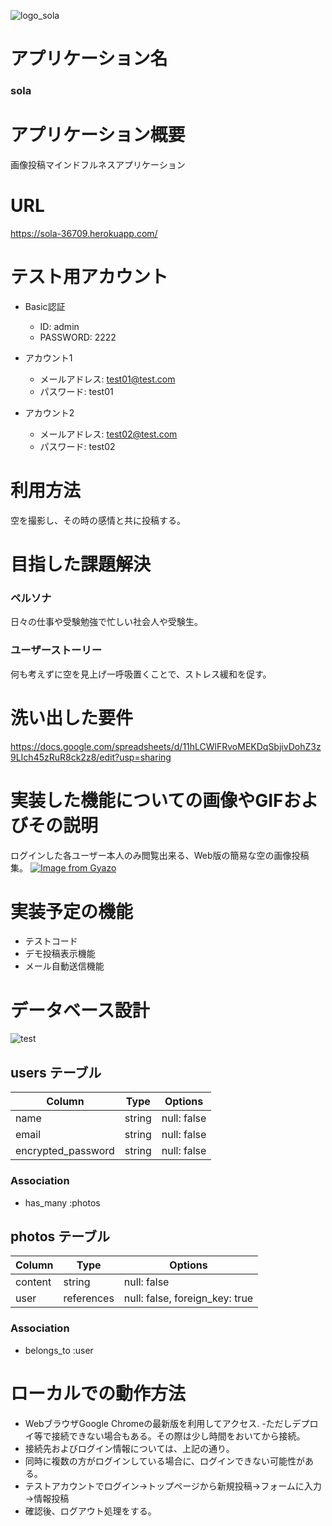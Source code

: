 ![logo_sola](https://user-images.githubusercontent.com/92853864/167255890-873fabdc-7623-4631-8820-9bca6fd974db.png)

# アプリケーション名

### sola

# アプリケーション概要
画像投稿マインドフルネスアプリケーション

# URL
https://sola-36709.herokuapp.com/

# テスト用アカウント
- Basic認証
  - ID: admin
  - PASSWORD: 2222

- アカウント1
  - メールアドレス: test01@test.com
  - パスワード: test01

- アカウント2
  - メールアドレス: test02@test.com
  - パスワード: test02

# 利用方法
空を撮影し、その時の感情と共に投稿する。

# 目指した課題解決
### ペルソナ
日々の仕事や受験勉強で忙しい社会人や受験生。

### ユーザーストーリー
何も考えずに空を見上げ一呼吸置くことで、ストレス緩和を促す。

# 洗い出した要件
https://docs.google.com/spreadsheets/d/11hLCWlFRvoMEKDqSbjivDohZ3z9LIch45zRuR8ck2z8/edit?usp=sharing

# 実装した機能についての画像やGIFおよびその説明
ログインした各ユーザー本人のみ閲覧出来る、Web版の簡易な空の画像投稿集。
[![Image from Gyazo](https://i.gyazo.com/d7fb805e563c5cb84ca44fd05b88b036.jpg)](https://gyazo.com/d7fb805e563c5cb84ca44fd05b88b036)

# 実装予定の機能
- テストコード
- デモ投稿表示機能
- メール自動送信機能

# データベース設計
![test](https://user-images.githubusercontent.com/92853864/167257957-74215d65-fe90-42e6-bd19-188a3c92f73a.png)

## users テーブル

| Column             | Type   | Options     |
| ------------------ | ------ | ----------- |
| name               | string | null: false |
| email              | string | null: false |
| encrypted_password | string | null: false |

### Association

- has_many :photos

## photos テーブル

| Column  | Type       | Options                        |
| ------- | ---------- | ------------------------------ |
| content | string     | null: false                    |
| user    | references | null: false, foreign_key: true |

### Association

- belongs_to :user

# ローカルでの動作方法
- WebブラウザGoogle Chromeの最新版を利用してアクセス.
  -ただしデプロイ等で接続できない場合もある。その際は少し時間をおいてから接続。
- 接続先およびログイン情報については、上記の通り。
- 同時に複数の方がログインしている場合に、ログインできない可能性がある。
- テストアカウントでログイン→トップページから新規投稿→フォームに入力→情報投稿
- 確認後、ログアウト処理をする。
